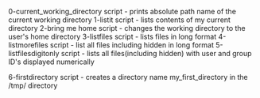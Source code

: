 0-current_working_directory script - prints absolute path name of the current working directory
1-listit script - lists contents of my current directory
2-bring me home script - changes the working directory to the user's home directory
3-listfiles script - lists files in long format
4-listmorefiles script - list all files including hidden in long format
5-listfilesdigitonly script - lists all files(including hidden) with user and group ID's displayed numerically

6-firstdirectory script - creates a directory name my_first_directory in the /tmp/ directory
